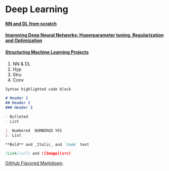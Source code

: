 # Deep Learning


#### [NN and DL from scratch](https://coursera.org/share/5f44c146afe8239ebcdab3ac5a0b3aa9)
#### [Improving Deep Neural Networks: Hyperparameter tuning, Regularization and Optimization](https://coursera.org/share/9f6c0cafae8458888679eaeaa673bceb)
#### [Structuring Machine Learning Projects](https://coursera.org/share/21ac0618de4a28fa60db3bd5241d7b26)
####

1. NN & DL
2. Hyp
3. Stru
4. Conv

```markdown
Syntax highlighted code block

# Header 1
## Header 2
### Header 3

- Bulleted
- List

1. Numbered  NUMBERED YES
2. List

**Bold** and _Italic_ and `Code` text

[Link](url) and ![Image](src)
```

[GitHub Flavored Markdown](https://guides.github.com/features/mastering-markdown/).

